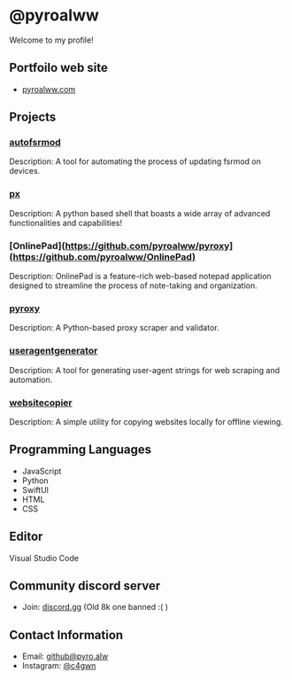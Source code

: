 # @pyroalww

Welcome to my profile!
## Portfoilo web site
-  [pyroalww.com](pyroalww.github.io/pyroalw)
## Projects

### [autofsrmod](https://github.com/pyroalww/autofsrmod)
Description: A tool for automating the process of updating fsrmod on devices.

### [px](https://github.com/pyroalww/px)
Description: A python based shell that boasts a wide array of advanced functionalities and capabilities!

### [OnlinePad](https://github.com/pyroalww/pyroxy](https://github.com/pyroalww/OnlinePad)
Description: OnlinePad is a feature-rich web-based notepad application designed to streamline the process of note-taking and organization. 

### [pyroxy](https://github.com/pyroalww/pyroxy)
Description: A Python-based proxy scraper and validator.

### [useragentgenerator](https://github.com/pyroalww/useragentgenerator)
Description: A tool for generating user-agent strings for web scraping and automation.

### [websitecopier](https://github.com/pyroalww/websitecopier)
Description: A simple utility for copying websites locally for offline viewing.

## Programming Languages

- JavaScript
- Python
- SwiftUI
- HTML
- CSS

## Editor

Visual Studio Code

## Community discord server
- Join: [discord.gg](https://discord.gg/xN6fqNTbEa) (Old 8k one banned :( )

## Contact Information

- Email: [github@pyro.alw](mailto:lolpyro@proton.me)
- Instagram: [@c4gwn](https:/instagram.com/c4gwn)

